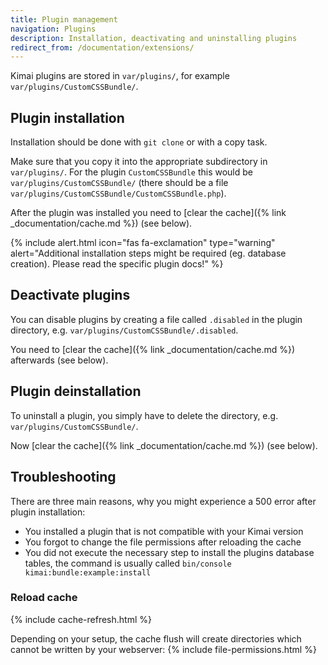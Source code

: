 ```yaml
---
title: Plugin management
navigation: Plugins
description: Installation, deactivating and uninstalling plugins 
redirect_from: /documentation/extensions/
---
```


Kimai plugins are stored in `var/plugins/`, for example `var/plugins/CustomCSSBundle/`.

## Plugin installation

Installation should be done with `git clone` or with a copy task.

Make sure that you copy it into the appropriate subdirectory in `var/plugins/`. 
For the plugin `CustomCSSBundle` this would be `var/plugins/CustomCSSBundle/` (there should be a file `var/plugins/CustomCSSBundle/CustomCSSBundle.php`).

After the plugin was installed you need to [clear the cache]({% link _documentation/cache.md %}) (see below).

{% include alert.html icon="fas fa-exclamation" type="warning" alert="Additional installation steps might be required (eg. database creation). Please read the specific plugin docs!" %}

## Deactivate plugins

You can disable plugins by creating a file called `.disabled` in the plugin directory, e.g. `var/plugins/CustomCSSBundle/.disabled`.

You need to [clear the cache]({% link _documentation/cache.md %}) afterwards (see below). 

## Plugin deinstallation

To uninstall a plugin, you simply have to delete the directory, e.g. `var/plugins/CustomCSSBundle/`.

Now [clear the cache]({% link _documentation/cache.md %}) (see below).

## Troubleshooting

There are three main reasons, why you might experience a 500 error after plugin installation:

- You installed a plugin that is not compatible with your Kimai version
- You forgot to change the file permissions after reloading the cache
- You did not execute the necessary step to install the plugins database tables, the command is usually called `bin/console kimai:bundle:example:install` 

### Reload cache

{% include cache-refresh.html %}

Depending on your setup, the cache flush will create directories which cannot be written by your webserver:
{% include file-permissions.html %}
